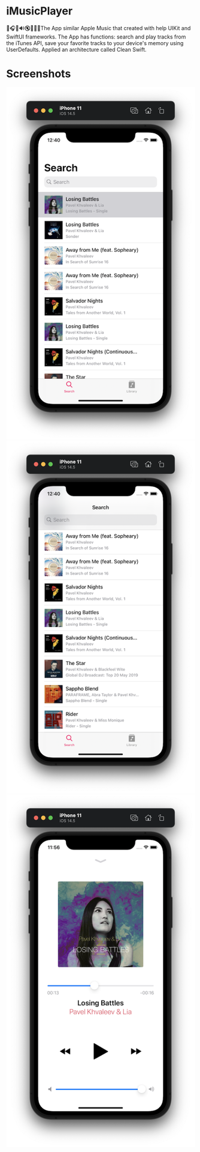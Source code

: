# iMusicPlayer
🍎🎧📶🔊🔇🎵🎶🍏The App similar Apple Music that created with help UIKit and SwiftUI frameworks. The App has functions: search and play tracks from the iTunes API, save your favorite tracks to your device's memory using UserDefaults. Applied an architecture called Clean Swift.
# Screenshots
![](https://github.com/IsaikinSergei/iMusicPlayer/blob/master/Screenshots/Снимок%20экрана%202021-05-01%20в%2000.40.36.png?raw=true)
![](https://github.com/IsaikinSergei/iMusicPlayer/blob/master/Screenshots/Снимок%20экрана%202021-05-01%20в%2000.40.52.png?raw=true)
![](https://github.com/IsaikinSergei/iMusicPlayer/blob/master/Screenshots/Снимок%20экрана%202021-06-25%20в%2023.56.52.png?raw=true)

